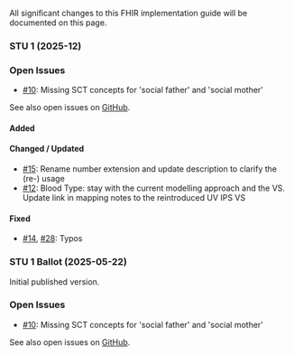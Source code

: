 All significant changes to this FHIR implementation guide will be documented on this page.



### STU 1 (2025-12)

### Open Issues
* [#10](https://github.com/hl7ch/ch-epreg/issues/10): Missing SCT concepts for 'social father' and 'social mother'

See also open issues on [GitHub](https://github.com/hl7ch/ch-epreg/issues).

#### Added 

#### Changed / Updated 
* [#15](https://github.com/hl7ch/ch-epreg/issues/15): Rename number extension and update description to clarify the (re-) usage
* [#12](https://github.com/hl7ch/ch-epreg/issues/12): Blood Type: stay with the current modelling approach and the VS. Update link in mapping notes to the reintroduced UV IPS VS

#### Fixed 
* [#14](https://github.com/hl7ch/ch-epreg/issues/14), [#28](https://github.com/hl7ch/ch-epreg/issues/28): Typos


### STU 1 Ballot (2025-05-22)
Initial published version.

### Open Issues
* [#10](https://github.com/hl7ch/ch-epreg/issues/10): Missing SCT concepts for 'social father' and 'social mother'

See also open issues on [GitHub](https://github.com/hl7ch/ch-epreg/issues).
